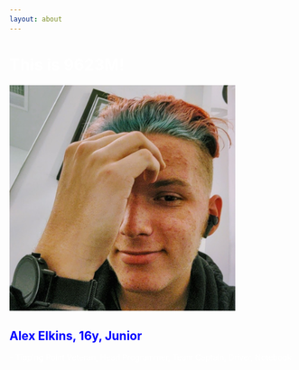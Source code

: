 ```yaml
---
layout: about
---
```


<h1 style="color:white">This is 9623M!</h1>
<img src="/assets/img/Alex1.jpg" alt="Alex Elkins" width="400" height="400">

<h2 style="color:blue">Alex Elkins, 16y, Junior</h2>

<p style="color:white">- Tipping Point Veteran, Head Programmer, Team Captain, Driver, Notebook</p>